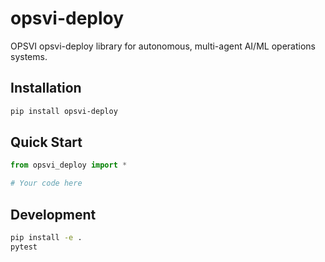 # opsvi-deploy

OPSVI opsvi-deploy library for autonomous, multi-agent AI/ML operations systems.

## Installation

```bash
pip install opsvi-deploy
```

## Quick Start

```python
from opsvi_deploy import *

# Your code here
```

## Development

```bash
pip install -e .
pytest
```
